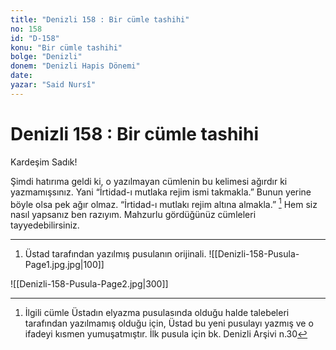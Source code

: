 ```yaml
---
title: "Denizli 158 : Bir cümle tashihi"
no: 158
id: "D-158"
konu: "Bir cümle tashihi"
bolge: "Denizli"
donem: "Denizli Hapis Dönemi"
date: 
yazar: "Said Nursî"
---
```


# Denizli 158 : Bir cümle tashihi

Kardeşim Sadık!

Şimdi hatırıma geldi ki, o yazılmayan cümlenin bu kelimesi ağırdır ki yazmamışsınız. Yani “İrtidad-ı mutlaka rejim ismi takmakla.” Bunun yerine böyle olsa pek ağır olmaz. “İrtidad-ı mutlakı rejim altına almakla.” [^1] Hem siz nasıl yapsanız ben razıyım. Mahzurlu gördüğünüz cümleleri tayyedebilirsiniz.

***

[^1]: İlgili cümle Üstadın elyazma pusulasında olduğu halde talebeleri tarafından yazılmamış olduğu için, Üstad bu yeni pusulayı yazmış ve o ifadeyi kısmen yumuşatmıştır. İlk pusula için bk. Denizli Arşivi n.30


1. Üstad tarafından yazılmış pusulanın orijinali.
![[Denizli-158-Pusula-Page1.jpg.jpg|100]]

![[Denizli-158-Pusula-Page2.jpg|300]]

